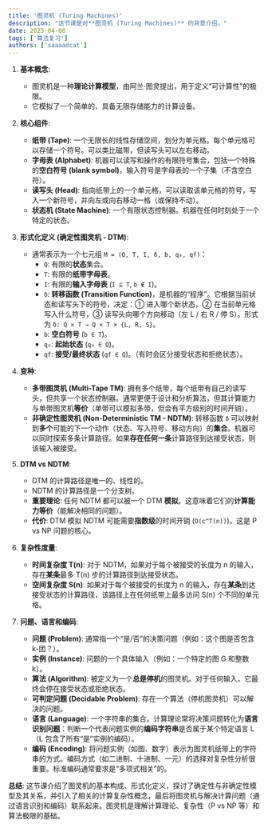 ```yaml
---
title: '图灵机 (Turing Machines)'
description: "这节课是对**图灵机 (Turing Machines)** 的背景介绍。"
date: 2025-04-08
tags: ['算法复习']
authors: ['saaaadcat']
---
```


1. **基本概念**:
    * 图灵机是一种**理论计算模型**，由阿兰·图灵提出，用于定义“可计算性”的极限。
    * 它模拟了一个简单的、具备无限存储能力的计算设备。

2. **核心组件**:
    * **纸带 (Tape)**: 一个无限长的线性存储空间，划分为单元格。每个单元格可以存储一个符号。可以类比磁带，但读写头可以左右移动。
    * **字母表 (Alphabet)**: 机器可以读写和操作的有限符号集合，包括一个特殊的**空白符号 (blank symbol)**。输入符号是字母表的一个子集（不含空白符）。
    * **读写头 (Head)**: 指向纸带上的一个单元格，可以读取该单元格的符号，写入一个新符号，并向左或向右移动一格（或保持不动）。
    * **状态机 (State Machine)**: 一个有限状态控制器。机器在任何时刻处于一个特定的状态。

3. **形式化定义 (确定性图灵机 - DTM)**:
    * 通常表示为一个七元组 `M = (Q, T, I, δ, b, q₀, qf)`：
        * `Q`: 有限的**状态**集合。
        * `T`: 有限的**纸带字母表**。
        * `I`: 有限的**输入字母表** (`I ⊆ T`, `b ∉ I`)。
        * `δ`: **转移函数 (Transition Function)**，是机器的“程序”。它根据当前状态和读写头下的符号，决定：① 进入哪个新状态，② 在当前单元格写入什么符号，③ 读写头向哪个方向移动（左 L / 右 R / 停 S）。形式为 `δ: Q × T → Q × T × {L, R, S}`。
        * `b`: **空白符号** (`b ∈ T`)。
        * `q₀`: **起始状态** (`q₀ ∈ Q`)。
        * `qf`: **接受/最终状态** (`qf ∈ Q`)。（有时会区分接受状态和拒绝状态）。

4. **变种**:
    * **多带图灵机 (Multi-Tape TM)**: 拥有多个纸带，每个纸带有自己的读写头，但共享一个状态控制器。通常更便于设计和分析算法，但其计算能力与单带图灵机**等价**（单带可以模拟多带，但会有平方级别的时间开销）。
    * **非确定性图灵机 (Non-Deterministic TM - NDTM)**: 转移函数 `δ` 可以映射到**多个**可能的下一个动作（状态、写入符号、移动方向）的**集合**。机器可以同时探索多条计算路径。如果**存在任何一条**计算路径到达接受状态，则该输入被接受。

5. **DTM vs NDTM**:
    * DTM 的计算路径是唯一的、线性的。
    * NDTM 的计算路径是一个分支树。
    * **重要理论**: 任何 NDTM 都可以被一个 DTM **模拟**。这意味着它们的**计算能力等价**（能解决相同的问题）。
    * **代价**: DTM 模拟 NDTM 可能需要**指数级**的时间开销 (`O(c^T(n))`)。这是 P vs NP 问题的核心。

6. **复杂性度量**:
    * **时间复杂度 T(n)**: 对于 NDTM，如果对于每个被接受的长度为 n 的输入，存在**某条**最多 T(n) 步的计算路径到达接受状态。
    * **空间复杂度 S(n)**: 如果对于每个被接受的长度为 n 的输入，存在**某条**到达接受状态的计算路径，该路径上在任何纸带上最多访问 S(n) 个不同的单元格。

7. **问题、语言和编码**:
    * **问题 (Problem)**: 通常指一个“是/否”的决策问题（例如：这个图是否包含 k-团？）。
    * **实例 (Instance)**: 问题的一个具体输入（例如：一个特定的图 G 和整数 k）。
    * **算法 (Algorithm)**: 被定义为一个**总是停机**的图灵机。对于任何输入，它最终会停在接受状态或拒绝状态。
    * **可判定问题 (Decidable Problem)**: 存在一个算法（停机图灵机）可以解决的问题。
    * **语言 (Language)**: 一个字符串的集合。计算理论常将决策问题转化为**语言识别问题**：判断一个代表问题实例的**编码字符串**是否属于某个特定语言 L（L 包含了所有“是”实例的编码）。
    * **编码 (Encoding)**: 将问题实例（如图、数字）表示为图灵机纸带上的字符串的方式。编码方式（如二进制、十进制、一元）的选择对复杂性分析很重要。标准编码通常要求是“多项式相关”的。

**总结**: 这节课介绍了图灵机的基本构成、形式化定义，探讨了确定性与非确定性模型及其关系，并引入了相关的计算复杂性概念，最后将图灵机与解决计算问题（通过语言识别和编码）联系起来。图灵机是理解计算理论、复杂性（P vs NP 等）和算法极限的基础。

